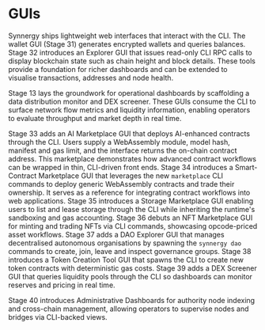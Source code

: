 # GUIs

Synnergy ships lightweight web interfaces that interact with the CLI.  The
wallet GUI (Stage 31) generates encrypted wallets and queries balances.  Stage
32 introduces an Explorer GUI that issues read-only CLI RPC calls to display
blockchain state such as chain height and block details.  These tools provide a
foundation for richer dashboards and can be extended to visualise transactions,
addresses and node health.

Stage 13 lays the groundwork for operational dashboards by scaffolding a data
distribution monitor and DEX screener. These GUIs consume the CLI to surface
network flow metrics and liquidity information, enabling operators to evaluate
throughput and market depth in real time.

Stage 33 adds an AI Marketplace GUI that deploys AI-enhanced contracts through the CLI. Users supply a WebAssembly module, model hash, manifest and gas limit, and the interface returns the on-chain contract address. This marketplace demonstrates how advanced contract workflows can be wrapped in thin, CLI-driven front ends.
Stage 34 introduces a Smart-Contract Marketplace GUI that leverages the new
`marketplace` CLI commands to deploy generic WebAssembly contracts and trade
their ownership. It serves as a reference for integrating contract workflows
into web applications.
Stage 35 introduces a Storage Marketplace GUI enabling users to list and lease storage through the CLI while inheriting the runtime's sandboxing and gas accounting.
Stage 36 debuts an NFT Marketplace GUI for minting and trading NFTs via CLI commands, showcasing opcode-priced asset workflows.
Stage 37 adds a DAO Explorer GUI that manages decentralised autonomous organisations by spawning the `synnergy dao` commands to create, join, leave and inspect governance groups.
Stage 38 introduces a Token Creation Tool GUI that spawns the CLI to create new token contracts with deterministic gas costs.
Stage 39 adds a DEX Screener GUI that queries liquidity pools through the CLI so dashboards can monitor reserves and pricing in real time.

Stage 40 introduces Administrative Dashboards for authority node indexing and cross-chain management, allowing operators to supervise nodes and bridges via CLI-backed views.
